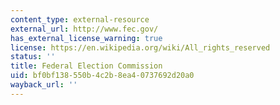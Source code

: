 ```yaml
---
content_type: external-resource
external_url: http://www.fec.gov/
has_external_license_warning: true
license: https://en.wikipedia.org/wiki/All_rights_reserved
status: ''
title: Federal Election Commission
uid: bf0bf138-550b-4c2b-8ea4-0737692d20a0
wayback_url: ''
---
```

